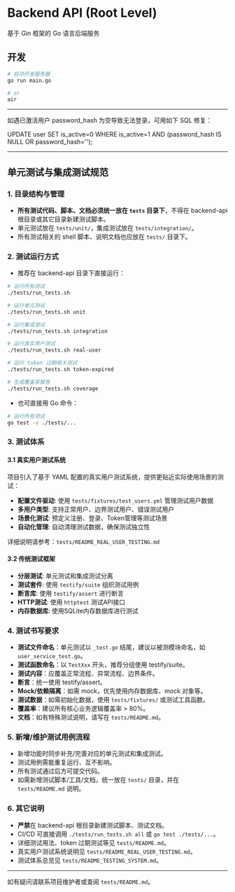 # Backend API (Root Level)

基于 Gin 框架的 Go 语言后端服务

## 开发

```bash
# 启动开发服务器
go run main.go

# or
air
```

---

如遇已激活用户 password_hash 为空导致无法登录，可用如下 SQL 修复：

UPDATE user SET is_active=0 WHERE is_active=1 AND (password_hash IS NULL OR password_hash='');

---

## 单元测试与集成测试规范

### 1. 目录结构与管理

- **所有测试代码、脚本、文档必须统一放在 `tests` 目录下**，不得在 backend-api 根目录或其它目录新建测试脚本。
- 单元测试放在 `tests/unit/`，集成测试放在 `tests/integration/`。
- 所有测试相关的 shell 脚本、说明文档也应放在 `tests/` 目录下。

### 2. 测试运行方式

- 推荐在 backend-api 目录下直接运行：

```bash
# 运行所有测试
./tests/run_tests.sh

# 运行单元测试
./tests/run_tests.sh unit

# 运行集成测试
./tests/run_tests.sh integration

# 运行真实用户测试
./tests/run_tests.sh real-user

# 运行 token 过期相关测试
./tests/run_tests.sh token-expired

# 生成覆盖率报告
./tests/run_tests.sh coverage

```

- 也可直接用 Go 命令：

```bash
# 运行所有测试
go test -v ./tests/...
```

### 3. 测试体系

#### 3.1 真实用户测试系统

项目引入了基于 YAML 配置的真实用户测试系统，提供更贴近实际使用场景的测试：

- **配置文件驱动**: 使用 `tests/fixtures/test_users.yml` 管理测试用户数据
- **多用户类型**: 支持正常用户、边界测试用户、错误测试用户
- **场景化测试**: 预定义注册、登录、Token管理等测试场景
- **自动化管理**: 自动清理测试数据，确保测试独立性

详细说明请参考：`tests/README_REAL_USER_TESTING.md`

#### 3.2 传统测试框架

- **分层测试**: 单元测试和集成测试分离
- **测试套件**: 使用 `testify/suite` 组织测试用例
- **断言库**: 使用 `testify/assert` 进行断言
- **HTTP测试**: 使用 `httptest` 测试API接口
- **内存数据库**: 使用SQLite内存数据库进行测试

### 4. 测试书写要求

- **测试文件命名**：单元测试以 `_test.go` 结尾，建议以被测模块命名，如 `user_service_test.go`。
- **测试函数命名**：以 `TestXxx` 开头，推荐分组使用 testify/suite。
- **测试内容**：应覆盖正常流程、异常流程、边界条件。
- **断言**：统一使用 testify/assert。
- **Mock/依赖隔离**：如需 mock，优先使用内存数据库、mock 对象等。
- **测试数据**：如需初始化数据，使用 `tests/fixtures/` 或测试工具函数。
- **覆盖率**：建议所有核心业务逻辑覆盖率 > 80%。
- **文档**：如有特殊测试说明，请写在 `tests/README.md`。

### 5. 新增/维护测试用例流程

- 新增功能时同步补充/完善对应的单元测试和集成测试。
- 测试用例需能重复运行、互不影响。
- 所有测试通过后方可提交代码。
- 如需新增测试脚本/工具/文档，统一放在 `tests/` 目录，并在 `tests/README.md` 说明。

### 6. 其它说明

- **严禁**在 backend-api 根目录新建测试脚本、测试文档。
- CI/CD 可直接调用 `./tests/run_tests.sh all` 或 `go test ./tests/...`。
- 详细测试用法、token 过期测试等见 `tests/README.md`。
- 真实用户测试系统说明见 `tests/README_REAL_USER_TESTING.md`。
- 测试体系总览见 `tests/README_TESTING_SYSTEM.md`。

---

如有疑问请联系项目维护者或查阅 `tests/README.md`。
